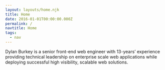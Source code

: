 ```yaml
---
layout: layouts/home.njk
title: Home
date: 2016-01-01T00:00:00.000Z
permalink: /
navtitle: Home
tags:
  - nav
---
```

Dylan Burkey is a senior front-end web engineer with 13-years’ experience providing technical leadership on enterprise scale web applications while deploying successful high visibility, scalable web solutions.